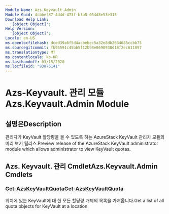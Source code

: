 ```yaml
---
Module Name: Azs.Keyvault.Admin
Module Guid: 4cbbef87-4d4d-473f-b3a8-054d8e53e313
Download Help Link:
  '[object Object]': 
Help Version:
  '[object Object]': 
Locale: en-US
ms.openlocfilehash: dced39a6f5d4acbebec5a32e8db2634085ccbb75
ms.sourcegitcommit: fb95591c45bb5f12b98e0690938d18f2ec611897
ms.translationtype: MT
ms.contentlocale: ko-KR
ms.lasthandoff: 03/15/2020
ms.locfileid: "93875141"
---
```

# <span data-ttu-id="bfed2-101">Azs-Keyvault. 관리 모듈</span><span class="sxs-lookup"><span data-stu-id="bfed2-101">Azs.Keyvault.Admin Module</span></span>
## <span data-ttu-id="bfed2-102">설명은</span><span class="sxs-lookup"><span data-stu-id="bfed2-102">Description</span></span>
<span data-ttu-id="bfed2-103">관리자가 KeyVault 할당량을 볼 수 있도록 하는 AzureStack KeyVault 관리자 모듈의 미리 보기 릴리스.</span><span class="sxs-lookup"><span data-stu-id="bfed2-103">Preview release of the AzureStack KeyVault administrator module which allows administrator to view KeyVault quotas.</span></span> 

## <span data-ttu-id="bfed2-104">Azs. Keyvault. 관리 Cmdlet</span><span class="sxs-lookup"><span data-stu-id="bfed2-104">Azs.Keyvault.Admin Cmdlets</span></span>
### [<span data-ttu-id="bfed2-105">Get-AzsKeyVaultQuota</span><span class="sxs-lookup"><span data-stu-id="bfed2-105">Get-AzsKeyVaultQuota</span></span>](Get-AzsKeyVaultQuota.md)
<span data-ttu-id="bfed2-106">위치에 있는 KeyVault에 대 한 모든 할당량 개체의 목록을 가져옵니다.</span><span class="sxs-lookup"><span data-stu-id="bfed2-106">Get a list of all quota objects for KeyVault at a location.</span></span>

